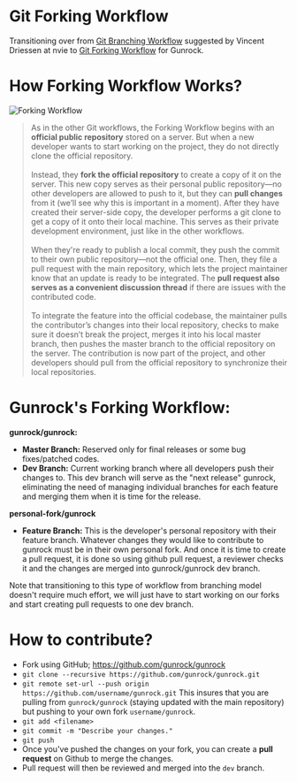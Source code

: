 Git Forking Workflow
================

Transitioning over from [Git Branching Workflow](http://nvie.com/posts/a-successful-git-branching-model/) suggested by Vincent Driessen at nvie to [Git Forking Workflow](https://www.atlassian.com/git/tutorials/comparing-workflows#forking-workflow) for Gunrock.

How Forking Workflow Works?
=============
![Forking Workflow](https://wac-cdn.atlassian.com/dam/jcr:5c0941ff-a8b5-435b-a092-2167705f1e97/01.svg?cdnVersion=hp)
> As in the other Git workflows, the Forking Workflow begins with an **official public repository** stored on a server. But when a new developer wants to start working on the project, they do not directly clone the official repository.
<br><br>Instead, they **fork the official repository** to create a copy of it on the server. This new copy serves as their personal public repository—no other developers are allowed to push to it, but they can **pull changes** from it (we’ll see why this is important in a moment). After they have created their server-side copy, the developer performs a git clone to get a copy of it onto their local machine. This serves as their private development environment, just like in the other workflows.
<br><br> When they're ready to publish a local commit, they push the commit to their own public repository—not the official one. Then, they file a pull request with the main repository, which lets the project maintainer know that an update is ready to be integrated. The **pull request also serves as a convenient discussion thread** if there are issues with the contributed code.
<br><br> To integrate the feature into the official codebase, the maintainer pulls the contributor’s changes into their local repository, checks to make sure it doesn’t break the project, merges it into his local master branch, then pushes the master branch to the official repository on the server. The contribution is now part of the project, and other developers should pull from the official repository to synchronize their local repositories.

Gunrock's Forking Workflow:
=============

**gunrock/gunrock:**
* **Master Branch:** Reserved only for final releases or some bug fixes/patched codes.
* **Dev Branch:** Current working branch where all developers push their changes to. This dev branch will serve as the "next release" gunrock, eliminating the need of managing individual branches for each feature and merging them when it is time for the release.


**personal-fork/gunrock**
* **Feature Branch:** This is the developer's personal repository with their feature branch. Whatever changes they would like to contribute to gunrock must be in their own personal fork. And once it is time to create a pull request, it is done so using github pull request, a reviewer checks it and the changes are merged into gunrock/gunrock dev branch.


Note that transitioning to this type of workflow from branching model doesn't require much effort, we will just have to start working on our forks and start creating pull requests to one dev branch.

How to contribute?
=============
* Fork using GitHub; https://github.com/gunrock/gunrock
* `git clone --recursive https://github.com/gunrock/gunrock.git`
* `git remote set-url --push origin https://github.com/username/gunrock.git` This insures that you are pulling from `gunrock/gunrock` (staying updated with the main repository) but pushing to your own fork `username/gunrock`.
* `git add <filename>`
* `git commit -m "Describe your changes."`
* `git push`
* Once you've pushed the changes on your fork, you can create a **pull request** on Github to merge the changes.
* Pull request will then be reviewed and merged into the `dev` branch.
